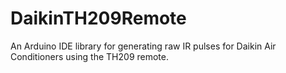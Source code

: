 # DaikinTH209Remote
An Arduino IDE library for generating raw IR pulses for Daikin Air Conditioners using the TH209 remote.
